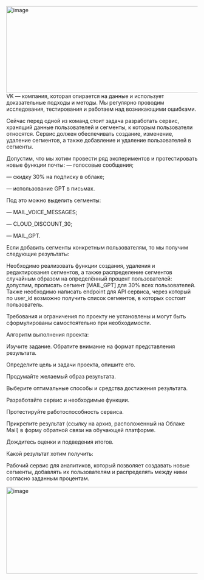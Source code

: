 <img width="968" height="228" alt="image" src="https://github.com/user-attachments/assets/d5bebc21-e5bd-446c-9c64-17ba1c08c4cc" />VK — компания, которая опирается на данные и использует доказательные подходы и методы. Мы регулярно проводим исследования, тестирования и работаем над возникающими ошибками.

Сейчас перед одной из команд стоит задача разработать сервис, хранящий данные пользователей и сегменты, к которым пользователи относятся. Сервис должен обеспечивать создание, изменение, удаление сегментов, а также добавление и удаление пользователей в сегменты.

Допустим, что мы хотим провести ряд экспериментов и протестировать новые функции почты:
— голосовые сообщения;

— скидку 30% на подписку в облаке;

— использование GPT в письмах.

Под это можно выделить сегменты:

— MAIL_VOICE_MESSAGES;

— CLOUD_DISCOUNT_30;

— MAIL_GPT.

Если добавить сегменты конкретным пользователям, то мы получим следующие результаты: 


Необходимо реализовать функции создания, удаления и редактирования сегментов, а также распределение сегментов случайным образом на определённый процент пользователей: допустим, прописать сегмент [MAIL_GPT] для 30% всех пользователей. Также необходимо написать endpoint для API сервиса, через который по user_id возможно получить список сегментов, в которых состоит пользователь.

Требования и ограничения по проекту не установлены и могут быть сформулированы самостоятельно при необходимости.

Алгоритм выполнения проекта:

Изучите задание. Обратите внимание на формат представления результата.

Определите цель и задачи проекта, опишите его.

Продумайте желаемый образ результата.

Выберите оптимальные способы и средства достижения результата.

Разработайте сервис и необходимые функции.

Протестируйте работоспособность сервиса.

Прикрепите результат (ссылку на архив, расположенный на Облаке Mail) в форму обратной связи на обучающей платформе.

Дождитесь оценки и подведения итогов.

Какой результат хотим получить:

Рабочий сервис для аналитиков, который позволяет создавать новые сегменты, добавлять их пользователям и распределять между ними согласно заданным процентам.

<img width="968" height="228" alt="image" src="https://github.com/user-attachments/assets/4b8c947f-4afd-4aff-8103-ac0bf1900fb9" />

